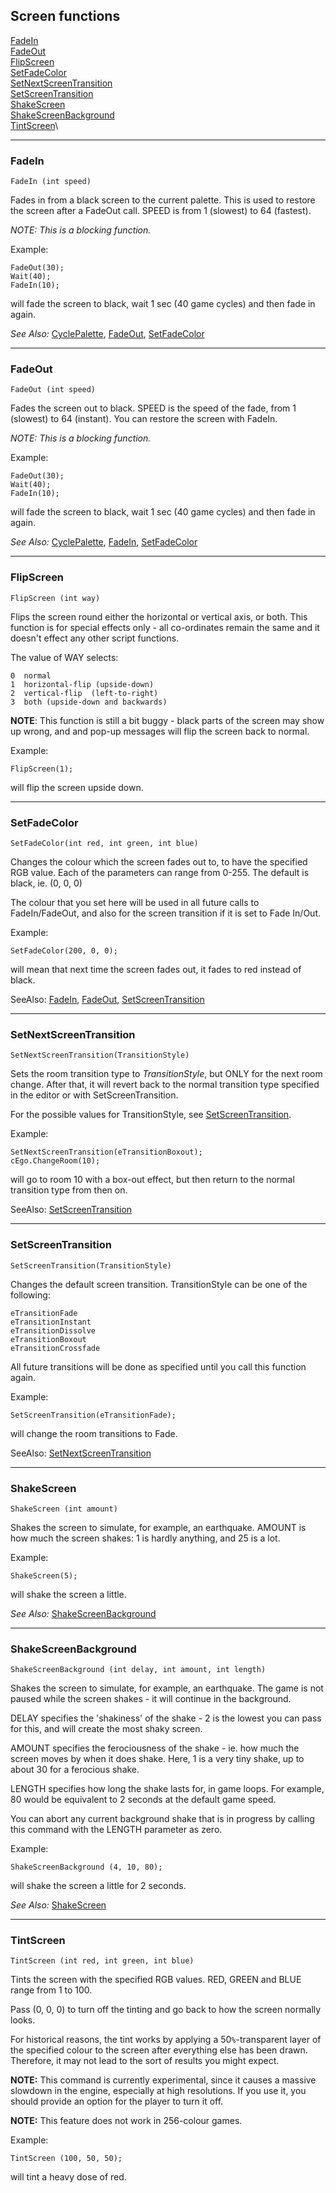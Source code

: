 Screen functions
----------------

[FadeIn](#FadeIn)\
[FadeOut](#FadeOut)\
[FlipScreen](#FlipScreen)\
[SetFadeColor](#SetFadeColor)\
[SetNextScreenTransition](#SetNextScreenTransition)\
[SetScreenTransition](#SetScreenTransition)\
[ShakeScreen](#ShakeScreen)\
[ShakeScreenBackground](#ShakeScreenBackground)\
[TintScreen](#TintScreen)\

------------------------------------------------------------------------



### FadeIn

    FadeIn (int speed)

Fades in from a black screen to the current palette. This is used to
restore the screen after a FadeOut call. SPEED is from 1 (slowest) to 64
(fastest).

*NOTE: This is a blocking function.*

Example:

    FadeOut(30);
    Wait(40);
    FadeIn(10);

will fade the screen to black, wait 1 sec (40 game cycles) and then fade
in again.

*See Also:* [CyclePalette](ags70#CyclePalette),
[FadeOut](ags74#FadeOut), [SetFadeColor](ags74#SetFadeColor)

------------------------------------------------------------------------



### FadeOut

    FadeOut (int speed)

Fades the screen out to black. SPEED is the speed of the fade, from 1
(slowest) to 64 (instant). You can restore the screen with FadeIn.

*NOTE: This is a blocking function.*

Example:

    FadeOut(30);
    Wait(40);
    FadeIn(10);

will fade the screen to black, wait 1 sec (40 game cycles) and then fade
in again.

*See Also:* [CyclePalette](ags70#CyclePalette),
[FadeIn](ags74#FadeIn), [SetFadeColor](ags74#SetFadeColor)

------------------------------------------------------------------------



### FlipScreen

    FlipScreen (int way)

Flips the screen round either the horizontal or vertical axis, or both.
This function is for special effects only - all co-ordinates remain the
same and it doesn't effect any other script functions.

The value of WAY selects:

    0  normal
    1  horizontal-flip (upside-down)
    2  vertical-flip  (left-to-right)
    3  both (upside-down and backwards)

**NOTE**: This function is still a bit buggy - black parts of the screen
may show up wrong, and and pop-up messages will flip the screen back to
normal.

Example:

    FlipScreen(1);

will flip the screen upside down.

------------------------------------------------------------------------



### SetFadeColor

    SetFadeColor(int red, int green, int blue)

Changes the colour which the screen fades out to, to have the specified
RGB value. Each of the parameters can range from 0-255. The default is
black, ie. (0, 0, 0)

The colour that you set here will be used in all future calls to
FadeIn/FadeOut, and also for the screen transition if it is set to Fade
In/Out.

Example:

    SetFadeColor(200, 0, 0);

will mean that next time the screen fades out, it fades to red instead
of black.

SeeAlso: [FadeIn](ags74#FadeIn), [FadeOut](ags74#FadeOut),
[SetScreenTransition](ags74#SetScreenTransition)

------------------------------------------------------------------------



### SetNextScreenTransition

    SetNextScreenTransition(TransitionStyle)

Sets the room transition type to *TransitionStyle*, but ONLY for the
next room change. After that, it will revert back to the normal
transition type specified in the editor or with SetScreenTransition.

For the possible values for TransitionStyle, see
[SetScreenTransition](ags74#SetScreenTransition).

Example:

    SetNextScreenTransition(eTransitionBoxout);
    cEgo.ChangeRoom(10);

will go to room 10 with a box-out effect, but then return to the normal
transition type from then on.

SeeAlso: [SetScreenTransition](ags74#SetScreenTransition)

------------------------------------------------------------------------



### SetScreenTransition

    SetScreenTransition(TransitionStyle)

Changes the default screen transition. TransitionStyle can be one of the
following:

    eTransitionFade
    eTransitionInstant
    eTransitionDissolve
    eTransitionBoxout
    eTransitionCrossfade

All future transitions will be done as specified until you call this
function again.

Example:

    SetScreenTransition(eTransitionFade);

will change the room transitions to Fade.

SeeAlso: [SetNextScreenTransition](ags74#SetNextScreenTransition)

------------------------------------------------------------------------



### ShakeScreen

    ShakeScreen (int amount)

Shakes the screen to simulate, for example, an earthquake. AMOUNT is how
much the screen shakes: 1 is hardly anything, and 25 is a lot.

Example:

    ShakeScreen(5);

will shake the screen a little.

*See Also:* [ShakeScreenBackground](ags74#ShakeScreenBackground)

------------------------------------------------------------------------



### ShakeScreenBackground

    ShakeScreenBackground (int delay, int amount, int length)

Shakes the screen to simulate, for example, an earthquake. The game is
not paused while the screen shakes - it will continue in the background.

DELAY specifies the 'shakiness' of the shake - 2 is the lowest you can
pass for this, and will create the most shaky screen.

AMOUNT specifies the ferociousness of the shake - ie. how much the
screen moves by when it does shake. Here, 1 is a very tiny shake, up to
about 30 for a ferocious shake.

LENGTH specifies how long the shake lasts for, in game loops. For
example, 80 would be equivalent to 2 seconds at the default game speed.

You can abort any current background shake that is in progress by
calling this command with the LENGTH parameter as zero.

Example:

    ShakeScreenBackground (4, 10, 80);

will shake the screen a little for 2 seconds.

*See Also:* [ShakeScreen](ags74#ShakeScreen)

------------------------------------------------------------------------



### TintScreen

    TintScreen (int red, int green, int blue)

Tints the screen with the specified RGB values. RED, GREEN and BLUE
range from 1 to 100.

Pass (0, 0, 0) to turn off the tinting and go back to how the screen
normally looks.

For historical reasons, the tint works by applying a 50`%`-transparent
layer of the specified colour to the screen after everything else has
been drawn. Therefore, it may not lead to the sort of results you might
expect.

**NOTE:** This command is currently experimental, since it causes a
massive slowdown in the engine, especially at high resolutions. If you
use it, you should provide an option for the player to turn it off.

**NOTE:** This feature does not work in 256-colour games.

Example:

    TintScreen (100, 50, 50);

will tint a heavy dose of red.
